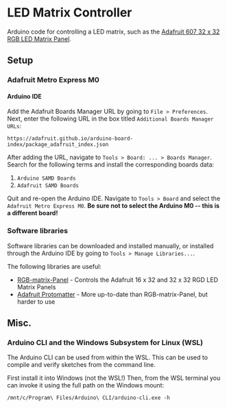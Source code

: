 # LED Matrix Controller

Arduino code for controlling a LED matrix, such as the [Adafruit 607 32 x 32 RGB LED Matrix Panel](https://www.adafruit.com/product/607).

## Setup

### Adafruit Metro Express M0

#### Arduino IDE

Add the Adafruit Boards Manager URL by going to `File > Preferences`. Next, enter the following URL in the box titled `Additional Boards Manager URLs`: 

```
https://adafruit.github.io/arduino-board-index/package_adafruit_index.json
```

After adding the URL, navigate to `Tools > Board: ... > Boards Manager`. Search for the following terms and install the corresponding boards data:

1. `Arduino SAMD Boards`
2. `Adafruit SAMD Boards`

Quit and re-open the Arduino IDE. Navigate to `Tools > Board` and select the `Adafruit Metro Express M0`. **Be sure not to select the Arduino M0 -- this is a different board!**

### Software libraries

Software libraries can be downloaded and installed manually, or installed through the Arduino IDE by going to `Tools > Manage Libraries...`.

The following libraries are useful:

- [RGB-matrix-Panel](https://github.com/adafruit/RGB-matrix-Panel) - Controls the Adafruit 16 x 32 and 32 x 32 RGD LED Matrix Panels
- [Adafruit Protomatter](https://github.com/adafruit/Adafruit_Protomatter) - More up-to-date than RGB-matrix-Panel, but harder to use

## Misc.

### Arduino CLI and the Windows Subsystem for Linux (WSL)

The Arduino CLI can be used from within the WSL. This can be used to compile and verify sketches from the command line.

First install it into Windows (not the WSL!) Then, from the WSL terminal you can invoke it using the full path on the Windows mount:

```console
/mnt/c/Program\ Files/Arduino\ CLI/arduino-cli.exe -h
```
